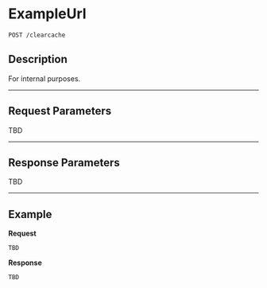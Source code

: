 # ExampleUrl

    POST /clearcache

## Description

For internal purposes.

***

## Request Parameters

TBD

***

## Response Parameters

TBD

***

## Example
**Request**

    TBD

**Response**

    TBD
